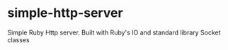 # simple-http-server
Simple Ruby Http server. Built with Ruby's IO and standard library Socket classes
